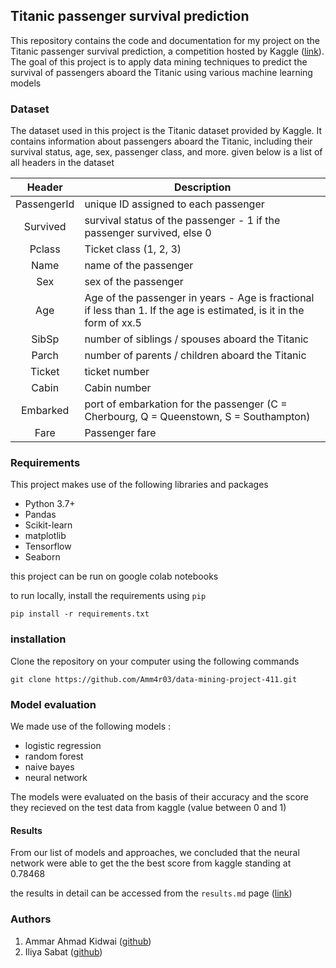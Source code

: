 ## Titanic passenger survival prediction
This repository contains the code and documentation for my project on the Titanic passenger survival prediction, a competition hosted by Kaggle ([link](https://www.kaggle.com/competitions/titanic)). The goal of this project is to apply data mining techniques to predict the survival of passengers aboard the Titanic using various machine learning models

### Dataset
The dataset used in this project is the Titanic dataset provided by Kaggle. It contains information about passengers aboard the Titanic, including their survival status, age, sex, passenger class, and more.
given below is a list of all headers in the dataset

| Header      | Description                                                                            |
|:-----------:| -------------------------------------------------------------------------------------- |
| PassengerId | unique ID assigned to each passenger                                                   |
| Survived    | survival status of the passenger - 1 if the passenger survived, else 0                 |
| Pclass      | Ticket class (1, 2, 3)                                                                 |
| Name        | name of the passenger                                                                  |
| Sex         | sex of the passenger                                                                   |
| Age         | Age of the passenger in years - Age is fractional if less than 1. If the age is estimated, is it in the form of xx.5                                                          |
| SibSp       | number of siblings / spouses aboard the Titanic                                        |
| Parch       | number of parents / children aboard the Titanic                                        |
| Ticket      | ticket number                                                                          |
| Cabin       | Cabin number                                                                           |
| Embarked    | port of embarkation for the passenger (C = Cherbourg, Q = Queenstown, S = Southampton) |
| Fare        | Passenger fare                                                                         |

### Requirements
This project makes use of the following libraries and packages
- Python 3.7+
- Pandas
- Scikit-learn
- matplotlib
- Tensorflow
- Seaborn

this project can be run on google colab notebooks 

to run locally, install the requirements using `pip`

```
pip install -r requirements.txt
```

### installation
Clone the repository on your computer using the following commands

```
git clone https://github.com/Amm4r03/data-mining-project-411.git
```

### Model evaluation
We made use of the following models :
- logistic regression
- random forest
- naive bayes
- neural network

The models were evaluated on the basis of their accuracy and the score they recieved on the test data from kaggle (value between 0 and 1)

#### Results
From our list of models and approaches, we concluded that the neural network were able to get the the best score from kaggle standing at 0.78468

the results in detail can be accessed from the `results.md` page ([link](results.md))

### Authors
1. Ammar Ahmad Kidwai ([github](https://github.com/Amm4r03))
2. Iliya Sabat ([github](https://github.com/iliyasabat))